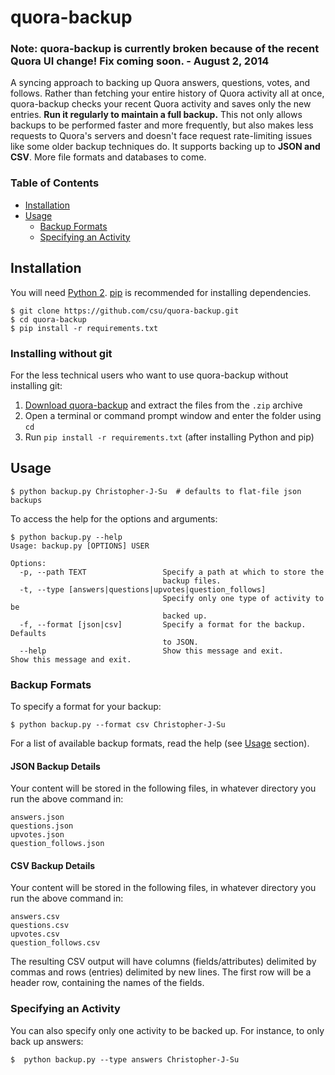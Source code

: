 quora-backup
============

### Note: quora-backup is currently broken because of the recent Quora UI change! Fix coming soon. - August 2, 2014

A syncing approach to backing up Quora answers, questions, votes, and follows. Rather than fetching your entire history of Quora activity all at once, quora-backup checks your recent Quora activity and saves only the new entries. **Run it regularly to maintain a full backup.** This not only allows backups to be performed faster and more frequently, but also makes less requests to Quora's servers and doesn't face request rate-limiting issues like some older backup techniques do. It supports backing up to **JSON and CSV**. More file formats and databases to come.

### Table of Contents
* [Installation](#installation)
* [Usage](#usage)
    * [Backup Formats](#backup-formats)
    * [Specifying an Activity](#specifying-an-activity)

## Installation
You will need [Python 2](https://www.python.org/download/). [pip](http://pip.readthedocs.org/en/latest/installing.html) is recommended for installing dependencies.

    $ git clone https://github.com/csu/quora-backup.git
    $ cd quora-backup
    $ pip install -r requirements.txt

### Installing without git
For the less technical users who want to use quora-backup without installing git:

1. [Download quora-backup](https://github.com/csu/quora-backup/archive/master.zip) and extract the files from the `.zip` archive
2. Open a terminal or command prompt window and enter the folder using `cd`
3. Run `pip install -r requirements.txt` (after installing Python and pip)

## Usage

    $ python backup.py Christopher-J-Su  # defaults to flat-file json backups

To access the help for the options and arguments:

    $ python backup.py --help
    Usage: backup.py [OPTIONS] USER

    Options:
      -p, --path TEXT                 Specify a path at which to store the
                                      backup files.
      -t, --type [answers|questions|upvotes|question_follows]
                                      Specify only one type of activity to be
                                      backed up.
      -f, --format [json|csv]         Specify a format for the backup. Defaults
                                      to JSON.
      --help                          Show this message and exit.                 Show this message and exit.

### Backup Formats
To specify a format for your backup:

    $ python backup.py --format csv Christopher-J-Su

For a list of available backup formats, read the help (see [Usage](#usage) section).

#### JSON Backup Details
Your content will be stored in the following files, in whatever directory you run the above command in:

    answers.json
    questions.json
    upvotes.json
    question_follows.json

#### CSV Backup Details
Your content will be stored in the following files, in whatever directory you run the above command in:

    answers.csv
    questions.csv
    upvotes.csv
    question_follows.csv

The resulting CSV output will have columns (fields/attributes) delimited by commas and rows (entries) delimited by new lines. The first row will be a header row, containing the names of the fields.

### Specifying an Activity
You can also specify only one activity to be backed up. For instance, to only back up answers:

    $  python backup.py --type answers Christopher-J-Su